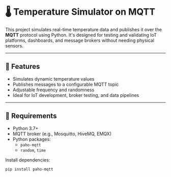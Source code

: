 # 🌡️ Temperature Simulator on MQTT

This project simulates real-time temperature data and publishes it over the **MQTT** protocol using Python. It's designed for testing and validating IoT platforms, dashboards, and message brokers without needing physical sensors.

---

## 🚀 Features

- Simulates dynamic temperature values
- Publishes messages to a configurable MQTT topic
- Adjustable frequency and randomness
- Ideal for IoT development, broker testing, and data pipelines

---

## 🔧 Requirements

- Python 3.7+
- MQTT broker (e.g., Mosquitto, HiveMQ, EMQX)
- Python packages:
  - `paho-mqtt`
  - `random`, `time`

Install dependencies:

```bash
pip install paho-mqtt
